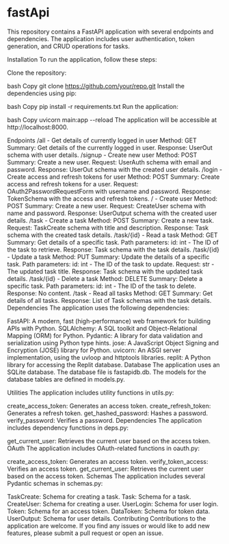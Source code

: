 # fastApi
This repository contains a FastAPI application with several endpoints and dependencies. The application includes user authentication, token generation, and CRUD operations for tasks.

Installation
To run the application, follow these steps:

Clone the repository:

bash
Copy
git clone https://github.com/your/repo.git
Install the dependencies using pip:

bash
Copy
pip install -r requirements.txt
Run the application:

bash
Copy
uvicorn main:app --reload
The application will be accessible at http://localhost:8000.

Endpoints
/all - Get details of currently logged in user
Method: GET
Summary: Get details of the currently logged in user.
Response:
UserOut schema with user details.
/signup - Create new user
Method: POST
Summary: Create a new user.
Request:
UserAuth schema with email and password.
Response:
UserOut schema with the created user details.
/login - Create access and refresh tokens for user
Method: POST
Summary: Create access and refresh tokens for a user.
Request:
OAuth2PasswordRequestForm with username and password.
Response:
TokenSchema with the access and refresh tokens.
/ - Create user
Method: POST
Summary: Create a new user.
Request:
CreateUser schema with name and password.
Response:
UserOutput schema with the created user details.
/task - Create a task
Method: POST
Summary: Create a new task.
Request:
TaskCreate schema with title and description.
Response:
Task schema with the created task details.
/task/{id} - Read a task
Method: GET
Summary: Get details of a specific task.
Path parameters:
id: int - The ID of the task to retrieve.
Response:
Task schema with the task details.
/task/{id} - Update a task
Method: PUT
Summary: Update the details of a specific task.
Path parameters:
id: int - The ID of the task to update.
Request:
str - The updated task title.
Response:
Task schema with the updated task details.
/task/{id} - Delete a task
Method: DELETE
Summary: Delete a specific task.
Path parameters:
id: int - The ID of the task to delete.
Response:
No content.
/task - Read all tasks
Method: GET
Summary: Get details of all tasks.
Response:
List of Task schemas with the task details.
Dependencies
The application uses the following dependencies:

FastAPI: A modern, fast (high-performance) web framework for building APIs with Python.
SQLAlchemy: A SQL toolkit and Object-Relational Mapping (ORM) for Python.
Pydantic: A library for data validation and serialization using Python type hints.
jose: A JavaScript Object Signing and Encryption (JOSE) library for Python.
uvicorn: An ASGI server implementation, using the uvloop and httptools libraries.
replit: A Python library for accessing the Replit database.
Database
The application uses an SQLite database. The database file is fastapidb.db. The models for the database tables are defined in models.py.

Utilities
The application includes utility functions in utils.py:

create_access_token: Generates an access token.
create_refresh_token: Generates a refresh token.
get_hashed_password: Hashes a password.
verify_password: Verifies a password.
Dependencies
The application includes dependency functions in deps.py:

get_current_user: Retrieves the current user based on the access token.
OAuth
The application includes OAuth-related functions in oauth.py:

create_access_token: Generates an access token.
verify_token_access: Verifies an access token.
get_current_user: Retrieves the current user based on the access token.
Schemas
The application includes several Pydantic schemas in schemas.py:

TaskCreate: Schema for creating a task.
Task: Schema for a task.
CreateUser: Schema for creating a user.
UserLogin: Schema for user login.
Token: Schema for an access token.
DataToken: Schema for token data.
UserOutput: Schema for user details.
Contributing
Contributions to the application are welcome. If you find any issues or would like to add new features, please submit a pull request or open an issue.
